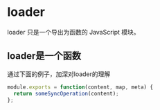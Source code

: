 # loader
 loader 只是一个导出为函数的 JavaScript 模块。
## loader是一个函数
通过下面的例子，加深对loader的理解
```javascript
module.exports = function(content, map, meta) {
  return someSyncOperation(content);
};
```
